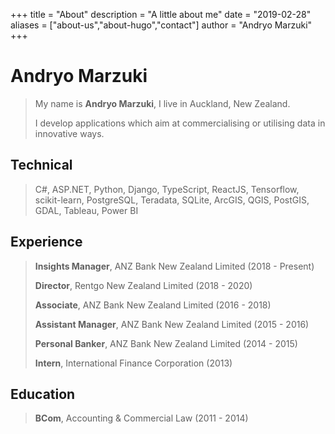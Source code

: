 +++
title = "About"
description = "A little about me"
date = "2019-02-28"
aliases = ["about-us","about-hugo","contact"]
author = "Andryo Marzuki"
+++

# Andryo Marzuki

> My name is **Andryo Marzuki**, I live in Auckland, New Zealand.
>
> I develop applications which aim at commercialising or utilising data in innovative ways.

## Technical

> C#, ASP.NET, Python, Django, TypeScript, ReactJS,
> Tensorflow, scikit-learn,
> PostgreSQL, Teradata, SQLite,
> ArcGIS, QGIS, PostGIS, GDAL,
> Tableau, Power BI

## Experience

> **Insights Manager**, ANZ Bank New Zealand Limited (2018 - Present)
>
> **Director**, Rentgo New Zealand Limited (2018 - 2020)
>
> **Associate**, ANZ Bank New Zealand Limited (2016 - 2018)
>
> **Assistant Manager**, ANZ Bank New Zealand Limited (2015 - 2016)
>
> **Personal Banker**, ANZ Bank New Zealand Limited (2014 - 2015)
>
> **Intern**, International Finance Corporation (2013)

## Education

> **BCom**, Accounting & Commercial Law (2011 - 2014)